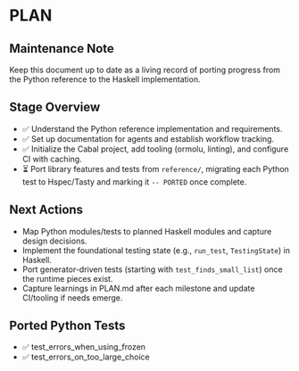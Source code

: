 # PLAN

## Maintenance Note
Keep this document up to date as a living record of porting progress from the Python reference to the Haskell implementation.

## Stage Overview
- ✅ Understand the Python reference implementation and requirements.
- ✅ Set up documentation for agents and establish workflow tracking.
- ✅ Initialize the Cabal project, add tooling (ormolu, linting), and configure CI with caching.
- ⏳ Port library features and tests from `reference/`, migrating each Python test to Hspec/Tasty and marking it `-- PORTED` once complete.

## Next Actions
- Map Python modules/tests to planned Haskell modules and capture design decisions.
- Implement the foundational testing state (e.g., `run_test`, `TestingState`) in Haskell.
- Port generator-driven tests (starting with `test_finds_small_list`) once the runtime pieces exist.
- Capture learnings in PLAN.md after each milestone and update CI/tooling if needs emerge.


## Ported Python Tests
- ✅ test_errors_when_using_frozen
- ✅ test_errors_on_too_large_choice
